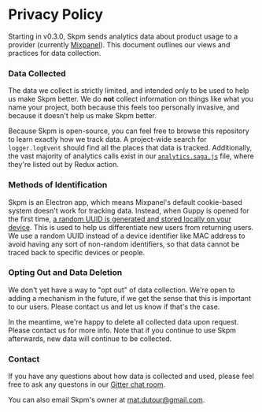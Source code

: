 # Privacy Policy

Starting in v0.3.0, Skpm sends analytics data about product usage to a provider (currently [Mixpanel](https://mixpanel.com)). This document outlines our views and practices for data collection.

### Data Collected

The data we collect is strictly limited, and intended only to be used to help us make Skpm better. We do **not** collect information on things like what you name your project, both because this feels too personally invasive, and because it doesn't help us make Skpm better.

Because Skpm is open-source, you can feel free to browse this repository to learn exactly how we track data. A project-wide search for `logger.logEvent` should find all the places that data is tracked. Additionally, the vast majority of analytics calls exist in our [`analytics.saga.js`](https://github.com/skpm/skpm-gui/8dcc14e225a109b82d8aec159efd7c7e3af3a329/src/sagas/analytics.saga.js#L46) file, where they're listed out by Redux action.

### Methods of Identification
Skpm is an Electron app, which means Mixpanel's default cookie-based system doesn't work for tracking data. Instead, when Guppy is opened for the first time, [a random UUID is generated and stored locally on your device](https://github.com/skpm/skpm-gui/blob/8dcc14e225a109b82d8aec159efd7c7e3af3a329/src/services/analytics.service.js#L30). This is used to help us differentiate new users from returning users. We use a random UUID instead of a device identifier like MAC address to avoid having any sort of non-random identifiers, so that data cannot be traced back to specific devices or people.

### Opting Out and Data Deletion

We don't yet have a way to "opt out" of data collection. We're open to adding a mechanism in the future, if we get the sense that this is important to our users. Please contact us and let us know if that's the case.

In the meantime, we're happy to delete all collected data upon request. Please contact us for more info. Note that if you continue to use Skpm afterwards, new data will continue to be collected.

### Contact

If you have any questions about how data is collected and used, please feel free to ask any questons in our [Gitter chat room](https://gitter.im/guppy-gui/Lobby).

You can also email Skpm's owner at mat.dutour@gmail.com.
